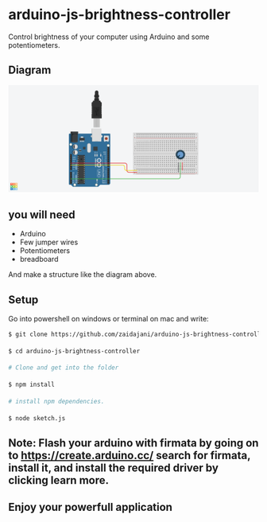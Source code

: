 # arduino-js-brightness-controller

Control brightness of your computer using Arduino and some potentiometers.

## Diagram

![diagram](./diagram.png)

## you will need

* Arduino
* Few jumper wires
* Potentiometers
* breadboard

And make a structure like the diagram above.

## Setup

Go into powershell on windows or terminal on mac and write: 

```sh
$ git clone https://github.com/zaidajani/arduino-js-brightness-controller.git

$ cd arduino-js-brightness-controller

# Clone and get into the folder

$ npm install

# install npm dependencies.

$ node sketch.js
```

## Note: Flash your arduino with firmata by going on to <a href="https://create.arduino.cc/">https://create.arduino.cc/</a> search for firmata, install it, and install the required driver by clicking learn more.

## Enjoy your powerfull application
